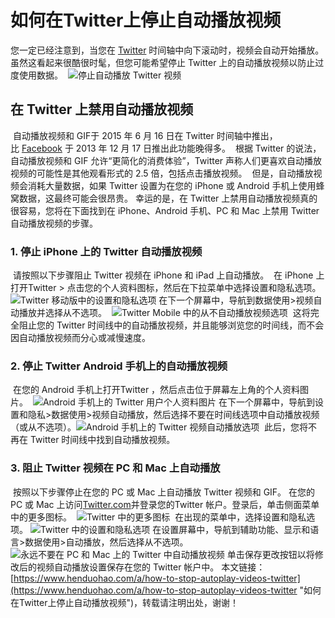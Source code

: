 # 如何在Twitter上停止自动播放视频
您一定已经注意到，当您在 [Twitter](https://www.henduohao.com/tag/twitter "Twitter可以让用户更新不超过140个字符的消息，是全球著名的社交平台之一。") 时间轴中向下滚动时，视频会自动开始播放。虽然这看起来很酷很时髦，但您可能希望停止 Twitter 上的自动播放视频以防止过度使用数据。
​
![停止自动播放 Twitter 视频](https://p3-juejin.byteimg.com/tos-cn-i-k3u1fbpfcp/329176faa3974d82b3c124f61b303713~tplv-k3u1fbpfcp-zoom-1.image)
​
## 在 Twitter 上禁用自动播放视频
​
自动播放视频和 GIF于 2015 年 6 月 16 日在 Twitter 时间轴中推出，比 [Facebook](https://www.henduohao.com/tag/facebook "Facebook（简称FB）是源于美国的社群网路服务及社会化媒体网站。") 于 2013 年 12 月 17 日推出此功能晚得多。
​
根据 Twitter 的说法，自动播放视频和 GIF 允许“更简化的消费体验”，Twitter 声称人们更喜欢自动播放视频的可能性是其他观看形式的 2.5 倍，包括点击播放视频。
​
但是，自动播放视频会消耗大量数据，如果 Twitter 设置为在您的 iPhone 或 Android 手机上使用蜂窝数据，这最终可能会很昂贵。
​
幸运的是，在 Twitter 上禁用自动播放视频真的很容易，您将在下面找到在 iPhone、Android 手机、PC 和 Mac 上禁用 Twitter 自动播放视频的步骤。
​
### 1. 停止 iPhone 上的 Twitter 自动播放视频
​
请按照以下步骤阻止 Twitter 视频在 iPhone 和 iPad 上自动播放。
​
在 iPhone 上打开Twitter > 点击您的个人资料图标，然后在下拉菜单中选择设置和隐私选项。
​
![Twitter 移动版中的设置和隐私选项](https://p3-juejin.byteimg.com/tos-cn-i-k3u1fbpfcp/088a7a72afc54fee94d9f9b5ff075ed2~tplv-k3u1fbpfcp-zoom-1.image)
​
在下一个屏幕中，导航到数据使用>视频自动播放并选择从不选项。
​
![Twitter Mobile 中的从不自动播放视频选项](https://p3-juejin.byteimg.com/tos-cn-i-k3u1fbpfcp/627f0fc56a984a3d9b83696095e1eb3f~tplv-k3u1fbpfcp-zoom-1.image)
​
这将完全阻止您的 Twitter 时间线中的自动播放视频，并且能够浏览您的时间线，而不会因自动播放视频而分心或减慢速度。
​
### 2. 停止 Twitter Android 手机上的自动播放视频
​
在您的 Android 手机上打开Twitter ，然后点击位于屏幕左上角的个人资料图片。
​
![Android 手机上的 Twitter 用户个人资料图片](https://p3-juejin.byteimg.com/tos-cn-i-k3u1fbpfcp/bd886a40124f4560b028ef7c63d798f8~tplv-k3u1fbpfcp-zoom-1.image)
​
在下一个屏幕中，导航到设置和隐私>数据使用>视频自动播放，然后选择不要在时间线选项中自动播放视频（或从不选项）。
​
![Android 手机上的 Twitter 视频自动播放选项](https://p3-juejin.byteimg.com/tos-cn-i-k3u1fbpfcp/515f35cd1fc848a193b1a189313358b9~tplv-k3u1fbpfcp-zoom-1.image)
​
此后，您将不再在 Twitter 时间线中找到自动播放视频。
​
### 3. 阻止 Twitter 视频在 PC 和 Mac 上自动播放
​
按照以下步骤停止在您的 PC 或 Mac 上自动播放 Twitter 视频和 GIF。
​
在您的 PC 或 Mac 上访问[Twitter.com](https://twitter.com/)并登录您的Twitter 帐户。登录后，单击侧面菜单中的更多图标。
​
![Twitter 中的更多图标](https://p3-juejin.byteimg.com/tos-cn-i-k3u1fbpfcp/c9393c32eed64bbc908491e56c01fe3a~tplv-k3u1fbpfcp-zoom-1.image)
​
在出现的菜单中，选择设置和隐私选项。
​
![Twitter 中的设置和隐私选项](https://p3-juejin.byteimg.com/tos-cn-i-k3u1fbpfcp/e45ac8562f244d26ac1872158a37f989~tplv-k3u1fbpfcp-zoom-1.image)
​
在设置屏幕中，导航到辅助功能、显示和语言>数据使用>自动播放，然后选择从不选项。
​
![永远不要在 PC 和 Mac 上的 Twitter 中自动播放视频](https://p3-juejin.byteimg.com/tos-cn-i-k3u1fbpfcp/eff71f7d7888432e92512ff099dd5f4f~tplv-k3u1fbpfcp-zoom-1.image)
​
单击保存更改按钮以将修改后的视频自动播放设置保存在您的 Twitter 帐户中。
​
本文链接：[https://www.henduohao.com/a/how-to-stop-autoplay-videos-twitter](https://www.henduohao.com/a/how-to-stop-autoplay-videos-twitter "如何在Twitter上停止自动播放视频")，转载请注明出处，谢谢！